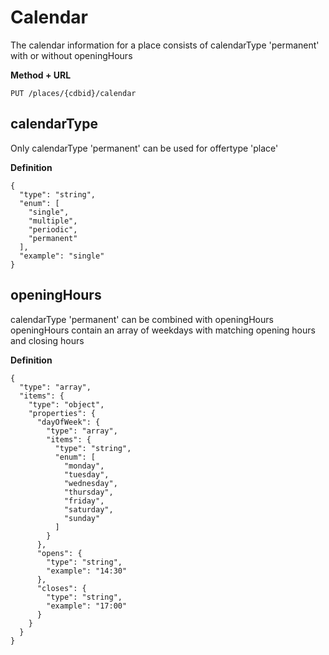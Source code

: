 ---
---

# Calendar

The calendar information for a place consists of calendarType 'permanent' with or without openingHours


**Method + URL**

```
PUT /places/{cdbid}/calendar
```

## calendarType

Only calendarType 'permanent' can be used for offertype 'place'


**Definition**

```
{
  "type": "string",
  "enum": [
    "single",
    "multiple",
    "periodic",
    "permanent"
  ],
  "example": "single"
}
```

## openingHours

calendarType 'permanent' can be combined with openingHours
openingHours contain an array of weekdays with matching opening hours and closing hours

**Definition**
```
{
  "type": "array",
  "items": {
    "type": "object",
    "properties": {
      "dayOfWeek": {
        "type": "array",
        "items": {
          "type": "string",
          "enum": [
            "monday",
            "tuesday",
            "wednesday",
            "thursday",
            "friday",
            "saturday",
            "sunday"
          ]
        } 
      },
      "opens": {
        "type": "string",
        "example": "14:30"
      },
      "closes": {
        "type": "string",
        "example": "17:00"
      }
    }
  }
}
```
